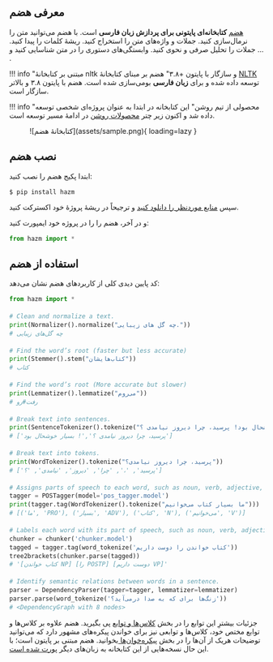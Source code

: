 ## معرفی هضم

[هضم](https://www.roshan-ai.ir/hazm) **کتابخانه‌ای پایتونی برای پردازش زبان
فارسی** است. با هضم می‌توانید متن را نرمال‌سازی کنید. جملات و واژه‌های متن را
استخراج کنید. ریشهٔ کلمات را پیدا کنید. جملات را تحلیل صرفی و نحوی کنید.
وابستگی‌های دستوری را در متن شناسایی کنید و ... .

!!! info "مبتنی بر کتابخانهٔ nltk و سازگار با پایتون +۳.۸"
هضم بر مبنای کتابخانهٔ [NLTK](https://www.nltk.org/) توسعه داده شده و برای
**زبان فارسی** بومی‌سازی شده است. هضم با پایتون ۳.۸ و بالاتر سازگار است.

!!! info "محصولی از تیم روشن"
این کتابخانه در ابتدا به عنوان پروژه‌ای شخصی توسعه داده شد و اکنون زیر چتر
[محصولات روشن](https://www.roshan-ai.ir/) در ادامهٔ مسیر توسعه است.

<figure markdown>
  ![کتابخانهٔ هضم](assets/sample.png){ loading=lazy }
  <figcaption></figcaption>
</figure>

## نصب هضم

ابتدا پکیج هضم را نصب کنید:

```console
$ pip install hazm
```

سپس [منابع موردنظر را دانلود کنید](https://github.com/roshan-research/hazm#pretrained-models) و ترجیحاً در ریشهٔ پروژهٔ خود اکسترکت کنید.

و در آخر، هضم را را در پروژه خود ایمپورت کنید:

```py
from hazm import *
```

## استفاده از هضم

کد پایین دیدی کلی از کاربردهای هضم نشان می‌دهد:

```py
from hazm import *

# Clean and normalize a text.
print(Normalizer().normalize("چه گل های زیبایی."))
# چه گل‌های زیبایی

# Find the word’s root (faster but less accurate)
print(Stemmer().stem("کتاب‌هایشان"))
# کتاب

# Find the word’s root (More accurate but slower)
print(Lemmatizer().lemmatize("می‌روم"))
# رفت#رو

# Break text into sentences.
print(SentenceTokenizer().tokenize("بسیار خوشحال بود! پرسید، چرا دیروز نیامدی ؟"))
# ['پرسید، چرا دیروز نیامدی ؟','! بسیار خوشحال بود']

# Break text into tokens.
print(WordTokenizer().tokenize("پرسید، چرا دیروز نیامدی؟"))
# ['پرسید', '،', 'چرا', 'دیروز', 'نیامدی', '؟']

# Assigns parts of speech to each word, such as noun, verb, adjective, etc.
tagger = POSTagger(model='pos_tagger.model')
print(tagger.tag(WordTokenizer().tokenize("ما بسیار کتاب می‌خوانیم")))
# [('ما', 'PRO'), ('بسیار', 'ADV'), ('کتاب', 'N'), ('می‌خوانیم', 'V')]

# Labels each word with its part of speech, such as noun, verb, adjective, etc.
chunker = chunker('chunker.model')
tagged = tagger.tag(word_tokenize('کتاب خواندن را دوست داریم'))
tree2brackets(chunker.parse(tagged))
# '[کتاب خواندن NP] [را POSTP] [دوست داریم VP]'

# Identify semantic relations between words in a sentence.
parser = DependencyParser(tagger=tagger, lemmatizer=lemmatizer)
parser.parse(word_tokenize('زنگ‌ها برای که به صدا درمی‌آید؟'))
# <DependencyGraph with 8 nodes>
```

جزئیات بیشترِ این توابع را در بخش [کلاس‌ها و توابع](content/modules) پی بگیرید.
هضم علاوه بر کلاس‌ها و توابع مختص خود، کلاس‌ها و توابعی نیز برای خواندن
پیکره‌های مشهور دارد که می‌توانید توضیحات هریک از آن‌ها را در بخش
[پیکره‌خوان‌ها ](content/readers)بخوانید. هضم مبتنی بر پایتون است؛ با این حال
نسخه‌هایی از این کتابخانه به زبان‌های دیگر [پورت شده است](content/in-other-languages.md).
